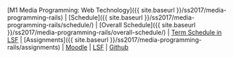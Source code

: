 [M1 Media Programming: Web Technology]({{ site.baseurl }}/ss2017/media-programming-rails)
 | [Schedule]({{ site.baseurl }}/ss2017/media-programming-rails/schedule/)
 | [Overall Schedule]({{ site.baseurl }}/ss2017/media-programming-rails/overall-schedule/)
 | [Term Schedule in LSF](https://lsf.htw-berlin.de/qisserver/rds?state=wplan&act=stg&pool=stg&P.subc=plan&k_abstgv.abstgvnr=312&idcol=k_abstgv.abstgvnr&idval=312&r_zuordabstgv.semvonint=1&k_abstgv.dtxt=internationale&missing=allTerms&r_zuordabstgv.sembisint=1&purge=n&getglobal=n&text=Internationale+Medieninformatik+%28M%29%2C+PrüfungsOrdnung+20162)
 | [Assignments]({{ site.baseurl }}/ss2017/media-programming-rails/assignments)
 | [Moodle](https://moodle.htw-berlin.de/course/view.php?id=12516)
 | [LSF](https://lsf.htw-berlin.de/qisserver/rds?state=wplan&act=stg&pool=stg&P.subc=plan&k_abstgv.abstgvnr=312&idcol=k_abstgv.abstgvnr&idval=312&r_zuordabstgv.semvonint=1&k_abstgv.dtxt=internationale&missing=allTerms&r_zuordabstgv.sembisint=1&purge=n&getglobal=n&text=Internationale+Medieninformatik+%28M%29%2C+PrüfungsOrdnung+20162)
 | [Github](https://github.com/htw-imi-m1-ss2017)
